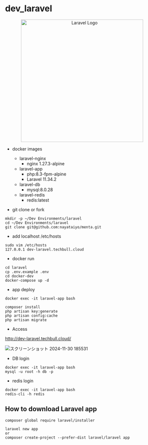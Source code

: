 # dev_laravel

<p align="center"><a href="https://laravel.com" target="_blank"><img src="https://raw.githubusercontent.com/laravel/art/master/logo-lockup/5%20SVG/2%20CMYK/1%20Full%20Color/laravel-logolockup-cmyk-red.svg" width="400" alt="Laravel Logo"></a></p>

-   docker images

    -   laravel-nginx
        -   nginx 1.27.3-alpine
    -   laravel-app
        -   php:8.3-fpm-alpine
        -   Laravel 11.34.2
    -   laravel-db
        -   mysql:8.0.28
    -   laravel-redis
        -   redis:latest

-   git clone or fork

```
mkdir -p ~/Dev Environments/laravel
cd ~/Dev Environments/laravel
git clone git@github.com:nayataiyo/menta.git
```

-   add localhost /etc/hosts

```
sudo vim /etc/hosts
127.0.0.1 dev-laravel.techbull.cloud
```

-   docker run

```
cd laravel
cp .env.example .env
cd docker-dev
docker-compose up -d
```

-   app deploy

```
docker exec -it laravel-app bash

composer install
php artisan key:generate
php artisan config:cache
php artisan migrate
```

-   Access

http://dev-laravel.techbull.cloud/

![スクリーンショット 2024-11-30 185531](https://github.com/user-attachments/assets/bf5dfca5-0c1f-4a5a-ace9-1292ac8bf776)

-   DB login

```
docker exec -it laravel-app bash
mysql -u root -h db -p
```

-   redis login

```
docker exec -it laravel-app bash
redis-cli -h redis
```

## How to download Laravel app

```
composer global require laravel/installer

laravel new app
or
composer create-project --prefer-dist laravel/laravel app
```
